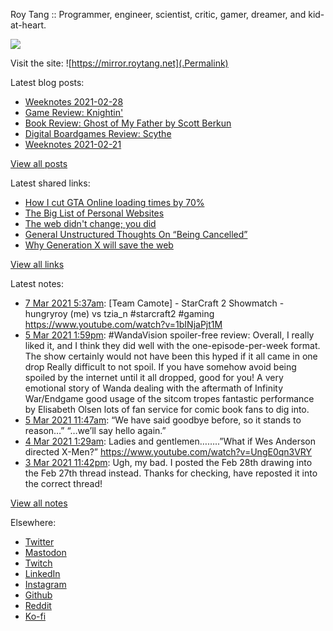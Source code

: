 Roy Tang :: Programmer, engineer, scientist, critic, gamer, dreamer, and kid-at-heart.

![](https://roytang.net/img/profile.jpg)

Visit the site: ![https://mirror.roytang.net](.Permalink)

Latest blog posts:
    

- [Weeknotes 2021-02-28](https://mirror.roytang.net/2021/02/weeknotes-2021-02-28/)
- [Game Review: Knightin&#39;](https://mirror.roytang.net/2021/02/game-review-knightin/)
- [Book Review: Ghost of My Father by Scott Berkun](https://mirror.roytang.net/2021/02/book-review-ghost-of-my-father-by-scott-berkun/)
- [Digital Boardgames Review: Scythe](https://mirror.roytang.net/2021/02/digital-boardgames-review-scythe/)
- [Weeknotes 2021-02-21](https://mirror.roytang.net/2021/02/weeknotes-2021-02-21/)

[View all posts](https://mirror.roytang.net/blog)

Latest shared links:
    

- [How I cut GTA Online loading times by 70%](https://mirror.roytang.net/2021/03/how-i-cut-gta-online-loading-times-by-70/)
- [The Big List of Personal Websites](https://mirror.roytang.net/2021/02/the-big-list-of-personal-websites/)
- [The web didn&#39;t change; you did](https://mirror.roytang.net/2021/02/the-web-didnt-change-you-did/)
- [General Unstructured Thoughts On “Being Cancelled”](https://mirror.roytang.net/2021/02/general-unstructured-thoughts-on-being-cancelled/)
- [Why Generation X will save the web](https://mirror.roytang.net/2021/02/why-generation-x-will-save-the-web/)

[View all links](https://mirror.roytang.net/links)

Latest notes:
    

- [7 Mar 2021 5:37am](https://mirror.roytang.net/2021/03/1368435737884909568/): [Team Camote] - StarCraft 2 Showmatch - hungryroy (me) vs tzia_n #starcraft2 #gaming
https://www.youtube.com/watch?v=1bINjaPjt1M
- [5 Mar 2021 1:59pm](https://mirror.roytang.net/2021/03/wandavision/): #WandaVision spoiler-free review:
 Overall, I really liked it, and I think they did well with the one-episode-per-week format. The show certainly would not have been this hyped if it all came in one drop Really difficult to not spoil. If you have somehow avoid being spoiled by the internet until it all dropped, good for you! A very emotional story of Wanda dealing with the aftermath of Infinity War/Endgame good usage of the sitcom tropes fantastic performance by Elisabeth Olsen lots of fan service for comic book fans to dig into.
- [5 Mar 2021 11:47am](https://mirror.roytang.net/2021/03/1367804028604674052/): &ldquo;We have said goodbye before, so it stands to reason&hellip;&rdquo;
&ldquo;&hellip;we&rsquo;ll say hello again.&rdquo;
- [4 Mar 2021 1:29am](https://mirror.roytang.net/2021/03/1367286107361054724/): Ladies and gentlemen……..”What if Wes Anderson directed X-Men?”
https://www.youtube.com/watch?v=UngE0qn3VRY
- [3 Mar 2021 11:42pm](https://mirror.roytang.net/2021/03/gplein5/): Ugh, my bad. I posted the Feb 28th drawing into the Feb 27th thread instead. Thanks for checking, have reposted it into the correct thread!

[View all notes](https://mirror.roytang.net/notes)

Elsewhere:

- [Twitter](https://twitter.com/roytang)
- [Mastodon](https://mastodon.technology/@roytang)
- [Twitch](https://twitch.tv/twitchyroy)
- [LinkedIn](https://www.linkedin.com/in/roytang)
- [Instagram](https://instagram.com/roytang0400)
- [Github](https://github.com/roytang)
- [Reddit](https://reddit.com/u/hungryroy)
- [Ko-fi](https://ko-fi.com/roytang)